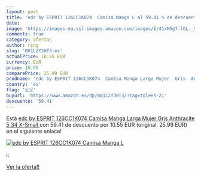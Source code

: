 ```yaml
---
layout: post
title: 'edc by ESPRIT 126CC1K074  Camisa Manga L al 59.41 % de descuento'
date: 
image: 'https://images-eu.ssl-images-amazon.com/images/I/41xM5gT-lOL._SL200_.jpg'
comments: true
category: ofertas
author: ring
slug: 'B01LZY3HT3-es'
actualPrice: 10.55 EUR
currency: EUR
price: 10.55
comparePrice: 25.99 EUR
prodname: 'edc by ESPRIT 126CC1K074  Camisa Manga Larga Mujer  Gris  Anthracite 5   34   X-Small '
country: 'es'
flag: '🇪🇸'
buyurl: 'https://www.amazon.es/dp/B01LZY3HT3/?tag=tolees-21'
descuento: '59.41'
---
```


Está [edc by ESPRIT 126CC1K074  Camisa Manga Larga Mujer  Gris  Anthracite 5   34   X-Small ](https://www.amazon.es/dp/B01LZY3HT3/?tag=tolees-21) con 59.41 de descuento por 10.55 EUR (original: 25.99 EUR) en el siguiente enlace!

[![edc by ESPRIT 126CC1K074  Camisa Manga L](https://images-eu.ssl-images-amazon.com/images/I/41xM5gT-lOL._SL200_.jpg)](https://www.amazon.es/dp/B01LZY3HT3/?tag=tolees-21)

ℹ️:


[Ver la oferta!!](https://www.amazon.es/dp/B01LZY3HT3/?tag=tolees-21)
